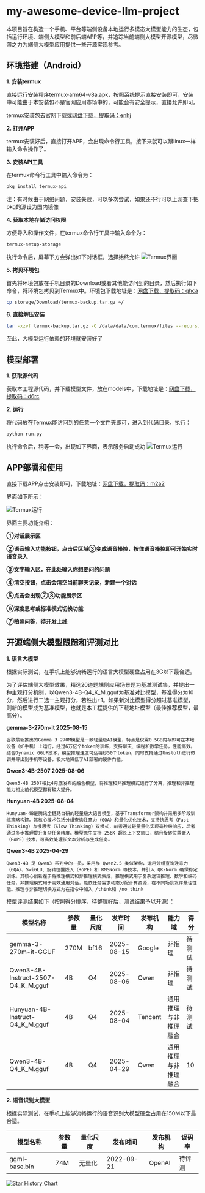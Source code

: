 # my-awesome-device-llm-project

本项目旨在构造一个手机、平台等端侧设备本地运行多模态大模型能力的生态，包括运行环境、端侧大模型和前后端APP等，并追踪当前端侧大模型开源模型，尽微薄之力为端侧大模型应用提供一些开源实现参考。

## 环境搭建（Android）

**1. 安装termux**

直接运行安装程序termux-arm64-v8a.apk，按照系统提示直接安装即可，安装中可能由于本安装包不是官网应用市场中的，可能会有安全提示，直接允许即可。

termux安装包去官网下载或[网盘下载，提取码：enhj](https://pan.baidu.com/s/1pdcgpmOvTB3nd5I11PIIiA)

**2. 打开APP**

termux安装好后，直接打开APP，会出现命令行工具，接下来就可以跟linux一样输入命令操作了。


**3. 安装API工具**

在termux命令行工具中输入命令为：

```bash
pkg install termux-api
```

注：有时候由于网络问题，安装失败，可以多次尝试，如果还不行可以上网查下把pkg的源设为国内镜像

**4. 获取本地存储访问权限**

方便导入和操作文件，在termux命令行工具中输入命令为：

```bash
termux-setup-storage
```

执行命令后，屏幕下方会弹出如下对话框，选择始终允许
![Termux界面](images/termux.png)

**5. 拷贝环境包**

首先将环境包放在手机目录的Download或者其他能访问到的目录，然后执行如下命令，将环境包拷贝到Termux中。环境包下载地址是：[网盘下载，提取码：qhca](https://pan.baidu.com/s/1aTx82w3qtiwjc-nJ_F4aRQ)

```bash
cp storage/Download/termux-backup.tar.gz ~/
```

**6. 直接解压安装**

```bash
tar -xzvf termux-backup.tar.gz -C /data/data/com.termux/files --recursive-unlink --preserve-permissions
```

至此，大模型运行依赖的环境就安装好了

## 模型部署

**1. 获取源代码**

获取本工程源代码，并下载模型文件，放在models中，下载地址是：[网盘下载，提取码：d6rc](https://pan.baidu.com/s/1Tf2d_lZFOoU7wO4x4iWdJQ)

**2. 运行**

将代码放在Termux能访问到的任意一个文件夹即可，进入到代码目录，执行：

```bash
python run.py
```

执行命令后，稍等一会，出现如下界面，表示服务启动成功
![Termux运行](images/run.png)

## APP部署和使用

直接下载APP点击安装即可，下载地址：[网盘下载，提取码：m2a2](https://pan.baidu.com/s/16Fpg4dAIbMiZk0SlndDrHA)

界面如下所示：

![Termux运行](images/app.png)

界面主要功能介绍：

**①对话展示区**

**②语音输入功能按钮，点击后区域③变成语音操控，按住语音操控即可开始实时语音录入**

**③文字输入区，在此处输入你想要问的问题**

**④清空按钮，点击会清空当前聊天记录，新建一个对话**

**⑤点击会出现⑦⑧功能展示区**

**⑥深度思考或标准模式切换功能**

**⑦拍照问答，待开发上线**

## 开源端侧大模型跟踪和评测对比

**1. 语言大模型**

根据实际测试，在手机上能够流畅运行的语言大模型硬盘占用在3G以下最合适。

为了评估端侧大模型效果，精选20道题端侧应用场景题为基准测试集，并提出一种主观打分机制，以Qwen3-4B-Q4_K_M.gguf为基准对比模型，基准得分为10分，然后进行二选一主观打分，若胜出+1。如果新对比模型得分超过基准模型，则新的模型成为基准模型，也就是本工程提供的下载地址模型（最佳推荐模型，最高分）。

**gemma-3-270m-it 2025-08-15**
   
    谷歌最新推出的Gemma 3 270M模型是一款轻量级AI模型，特点是仅需0.5GB内存即可在本地设备（如手机）上运行，经过6万亿个token的训练，支持聊天、编程和数学任务，性能高效。结合Dynamic GGUF技术，模型推理速度可达每秒50个token，同时支持通过Unsloth进行微调并导出到手机等设备，极大地降低了AI部署的硬件门槛。

**Qwen3-4B-2507 2025-08-06**
   
    Qwen3-4B 2507相比4月底发布的融合模型，将推理和非推理模式进行了分离，推理和非推理能力相比前代模型都有较大提升。

**Hunyuan-4B 2025-08-04**

    Hunyuan-4B是腾讯全链路自研的轻量级大语言模型，基于Transformer架构并采用多阶段训练策略构建。其核心技术包括分组查询注意力（GQA）和量化优化技术，支持快思考（Fast Thinking）与慢思考（Slow Thinking）双模式，前者通过轻量量化实现毫秒级响应，后者通过多步推理提升复杂任务精度。模型原生支持 256K 超长上下文窗口，结合旋转位置嵌入（RoPE）技术，可高效处理长文本分析与生成任务。

**Qwen3-4B 2025-04-29**

    Qwen3-4B 是 Qwen3 系列中的一员，采用与 Qwen2.5 类似架构，运用分组查询注意力（GQA）、SwiGLU、旋转位置嵌入（RoPE）和 RMSNorm 等技术，并引入 QK-Norm 确保稳定训练。其核心创新在于将推理模式和非推理模式集成，推理模式用于复杂逻辑推理、数学和编码任务，非推理模式用于高效通用对话，能依任务需求动态分配计算资源，在不同场景发挥最佳性能。推理与非推理切换方式为在指令中加入 /think和 /no_think

模型评测结果如下（按照得分排序，待整理好后，测试结果予以开源）：

模型名称| 参数量 |量化尺度 | 发布时间 | 发布机构 | 能力域 | 得分  
-|-|-|-|-|-|-
gemma-3-270m-it-GGUF | 270M | bf16 | 2025-08-15 | Google | 非推理 | 待测试
Qwen3-4B-Instruct-2507-Q4_K_M.gguf | 4B | Q4 | 2025-08-06 | Qwen | 非推理 | 待测试
Hunyuan-4B-Instruct-Q4_K_M.gguf | 4B | Q4 | 2025-08-04 | Tencent | 通用推理与非推理融合 | 待测试
Qwen3-4B-Q4_K_M.gguf | 4B | Q4 | 2025-04-29 | Qwen | 通用推理与非推理融合 | 10


**2. 语音识别大模型**

根据实际测试，在手机上能够流畅运行的语音识别大模型硬盘占用在150M以下最合适。

模型名称| 参数量 |量化尺度 | 发布时间 | 发布机构 | 误码率  
-|-|-|-|-|-
ggml-base.bin | 74M | 无量化 | 2022-09-21 | OpenAI | 待评测

[![Star History Chart](https://api.star-history.com/svg?repos=chenking2020/my-awesome-device-llm-project&type=Date)](https://star-history.com/#chenking2020/my-awesome-device-llm-project&Date)
